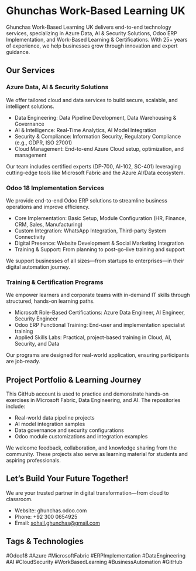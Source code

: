 # Ghunchas Work-Based Learning UK

Ghunchas Work-Based Learning UK delivers end-to-end technology services, specializing in Azure Data, AI & Security Solutions, Odoo ERP Implementation, and Work-Based Learning & Certifications. With 25+ years of experience, we help businesses grow through innovation and expert guidance.

## Our Services

### Azure Data, AI & Security Solutions
We offer tailored cloud and data services to build secure, scalable, and intelligent solutions.

- Data Engineering: Data Pipeline Development, Data Warehousing & Governance
- AI & Intelligence: Real-Time Analytics, AI Model Integration
- Security & Compliance: Information Security, Regulatory Compliance (e.g., GDPR, ISO 27001)
- Cloud Management: End-to-end Azure Cloud setup, optimization, and management

Our team includes certified experts (DP-700, AI-102, SC-401) leveraging cutting-edge tools like Microsoft Fabric and the Azure AI/Data ecosystem.

### Odoo 18 Implementation Services
We provide end-to-end Odoo ERP solutions to streamline business operations and improve efficiency.

- Core Implementation: Basic Setup, Module Configuration (HR, Finance, CRM, Sales, Manufacturing)
- Custom Integration: WhatsApp Integration, Third-party System Connectivity
- Digital Presence: Website Development & Social Marketing Integration
- Training & Support: From planning to post-go-live training and support

We support businesses of all sizes—from startups to enterprises—in their digital automation journey.

### Training & Certification Programs
We empower learners and corporate teams with in-demand IT skills through structured, hands-on learning paths.

- Microsoft Role-Based Certifications: Azure Data Engineer, AI Engineer, Security Engineer
- Odoo ERP Functional Training: End-user and implementation specialist training
- Applied Skills Labs: Practical, project-based training in Cloud, AI, Security, and Data

Our programs are designed for real-world application, ensuring participants are job-ready.

## Project Portfolio & Learning Journey

This GitHub account is used to practice and demonstrate hands-on exercises in Microsoft Fabric, Data Engineering, and AI. The repositories include:

- Real-world data pipeline projects
- AI model integration samples
- Data governance and security configurations
- Odoo module customizations and integration examples

We welcome feedback, collaboration, and knowledge sharing from the community. These projects also serve as learning material for students and aspiring professionals.

## Let’s Build Your Future Together!

We are your trusted partner in digital transformation—from cloud to classroom.

- Website: ghunchas.odoo.com
- Phone: +92 300 0654925
- Email: sohail.ghunchas@gmail.com

## Tags & Technologies

#Odoo18 #Azure #MicrosoftFabric #ERPImplementation #DataEngineering #AI #CloudSecurity #WorkBasedLearning #BusinessAutomation #GitHub
